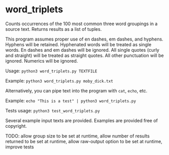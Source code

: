 # word_triplets
Counts occurrences of the 100 most common three word groupings in a source text. Returns results as a list of tuples.

This program assumes proper use of en dashes, em dashes, and hyphens. Hyphens will be retained. Hyphenated words will be treated as single words. En dashes and em dashes will be ignored. 
All single quotes (curly and straight) will be treated as straight quotes. 
All other punctuation will be ignored. Numerics will be ignored.

Usage: 
`python3 word_triplets.py TEXTFILE`  

Example: 
`python3 word_triplets.py moby_dick.txt`

Alternatively, you can pipe text into the program with `cat`, `echo`, etc.

Example:
`echo "This is a test" | python3 word_triplets.py`

Tests usage: `python3 test_word_triplets.py`

Several example input texts are provided. Examples are provided free of copyright.

TODO: allow group size to be set at runtime, allow number of results returned to be set at runtime, allow raw-output option to be set at runtime, improve tests
